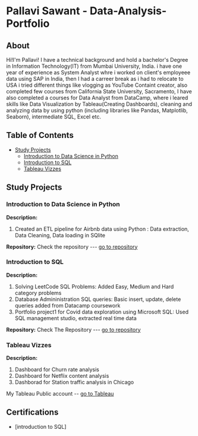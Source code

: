 # Pallavi Sawant - Data-Analysis-Portfolio
 
## About

Hi!I'm Pallavi! I have a technical background and hold a bachelor's Degree in Information Technology(IT) from Mumbai University, India.
i have one year of experience as System Analyst whre i worked on client's employeee data using SAP in India, then I had a carreer break as i had to relocate to USA
i tried different things like vlogging as YouTube Containt creator, also completed few courses from California State University, Sacramento, I have also completed a courses for Data Analyst from DataCamp, where i leared skills like Data Visualization by Tableau(Creating Dashboards), cleaning and analyzing data by using python (including  libraries like Pandas, Matplotlib, Seaborn), intermediate SQL, Excel etc.

## Table of Contents
- [Study Projects](#study-projects)
  - [Introduction to Data Science in Python](#introduction-to-data-science-in-python)
  - [Introduction to SQL](#introduction-to-sql)
  - [Tableau Vizzes](#tableau-vizzes)
        
## Study Projects
### Introduction to Data Science in Python
**Description:** 
1) Created an ETL pipeline for Airbnb data using Python : Data extraction, Data Cleaning, Data loading in SQlite

**Repository:** Check the repository --- [go to repository](https://github.com/spallavi13/python_projects)

### Introduction to SQL
**Description:** 
1) Solving LeetCode SQL Problems: Added Easy, Medium and Hard category problems
2) Database Admininistration SQL queries: Basic insert, update, delete queries added from Datacamp coursework
3) Portfolio project1 for Covid data exploration using Microsoft SQL: Used SQL management studio, extracted real time data

**Repository:** Check The Repository --- [go to repository](https://github.com/spallavi13/Learning-SQL)

### Tableau Vizzes
**Description:** 
1) Dashboard for Churn rate analysis
2) Dashboard for Netflix content analysis
3) Dashborad for Station traffic analysis in Chicago

My Tableau Public account -- [go to Tableau](https://public.tableau.com/app/profile/pallavi.sawant13)

## Certifications
- [introduction to SQL]
